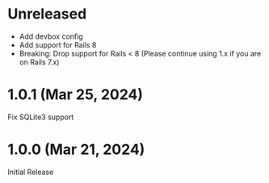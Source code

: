 # Unreleased

- Add devbox config
- Add support for Rails 8
- Breaking: Drop support for Rails < 8 (Please continue using 1.x if you are on Rails 7.x)

# 1.0.1 (Mar 25, 2024)

Fix SQLite3 support

# 1.0.0 (Mar 21, 2024)

Initial Release
